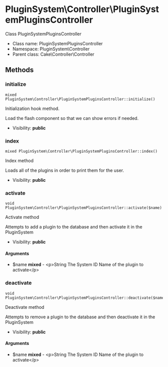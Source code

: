 PluginSystem\Controller\PluginSystemPluginsController
===============

Class PluginSystemPluginsController




* Class name: PluginSystemPluginsController
* Namespace: PluginSystem\Controller
* Parent class: Cake\Controller\Controller







Methods
-------


### initialize

    mixed PluginSystem\Controller\PluginSystemPluginsController::initialize()

Initialization hook method.

Load the flash component so that we can show errors if needed.

* Visibility: **public**




### index

    mixed PluginSystem\Controller\PluginSystemPluginsController::index()

Index method

Loads all of the plugins in order to print them for the user.

* Visibility: **public**




### activate

    void PluginSystem\Controller\PluginSystemPluginsController::activate($name)

Activate method

Attempts to add a plugin to the database and then activate it in the PluginSystem

* Visibility: **public**


#### Arguments
* $name **mixed** - &lt;p&gt;String The System ID Name of the plugin to activate&lt;/p&gt;



### deactivate

    void PluginSystem\Controller\PluginSystemPluginsController::deactivate($name)

Deactivate method

Attempts to remove a plugin to the database and then deactivate it in the PluginSystem

* Visibility: **public**


#### Arguments
* $name **mixed** - &lt;p&gt;String The System ID Name of the plugin to activate&lt;/p&gt;


